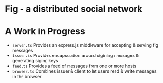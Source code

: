 # Fig - a distributed social network

# A Work in Progress

- `server.ts` Provides an express.js middleware for accepting & serving fig messages
- `issuer.ts` Provides encapsulation around sigining messages & generating siging keys
- `feed.ts` Provides a feed of messages from one or more hosts
- `browser.ts` Combines issuer & client to let users read & write messages in the browser
